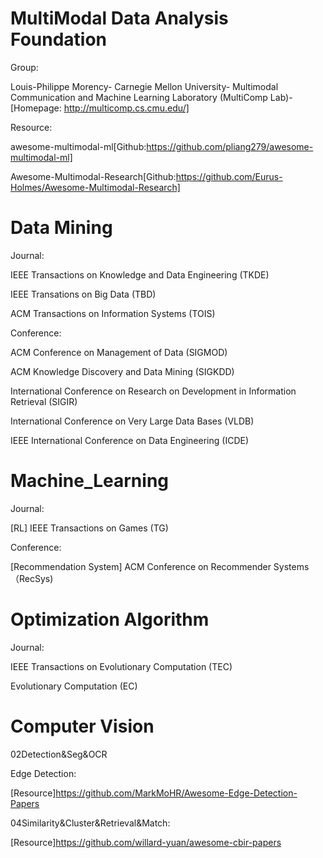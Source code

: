 # MultiModal Data Analysis Foundation

Group:

Louis-Philippe Morency-
Carnegie Mellon University-
Multimodal Communication and Machine Learning Laboratory (MultiComp Lab)-
[Homepage: http://multicomp.cs.cmu.edu/]

Resource:

awesome-multimodal-ml[Github:https://github.com/pliang279/awesome-multimodal-ml]

Awesome-Multimodal-Research[Github:https://github.com/Eurus-Holmes/Awesome-Multimodal-Research]

# Data Mining

Journal:

IEEE Transactions on Knowledge and Data Engineering (TKDE)

IEEE Transations on Big Data (TBD)

ACM Transactions on Information Systems (TOIS)

Conference:

ACM Conference on Management of Data (SIGMOD)

ACM Knowledge Discovery and Data Mining (SIGKDD)

International Conference on Research on Development in Information Retrieval (SIGIR)

International Conference on Very Large Data Bases (VLDB)

IEEE International Conference on Data Engineering (ICDE)

# Machine_Learning

Journal:

[RL] IEEE Transactions on Games (TG)

Conference:

[Recommendation System] ACM Conference on Recommender Systems （RecSys)

# Optimization Algorithm

Journal:

IEEE Transactions on Evolutionary Computation (TEC)

Evolutionary Computation (EC)

# Computer Vision

02Detection&Seg&OCR

Edge Detection:

[Resource]https://github.com/MarkMoHR/Awesome-Edge-Detection-Papers

04Similarity&Cluster&Retrieval&Match:

[Resource]https://github.com/willard-yuan/awesome-cbir-papers




